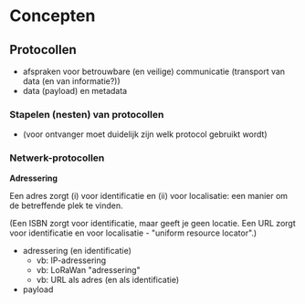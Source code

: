 # Concepten

## Protocollen

* afspraken voor betrouwbare (en veilige) communicatie (transport van data (en van informatie?))
* data (payload) en metadata

### Stapelen (nesten) van protocollen

* (voor ontvanger moet duidelijk zijn welk protocol gebruikt wordt)

### Netwerk-protocollen

**Adressering**

Een adres zorgt (i) voor identificatie en (ii) voor localisatie: een manier om de betreffende plek te vinden.

(Een ISBN zorgt voor identificatie, maar geeft je geen locatie. Een URL zorgt voor identificatie en voor localisatie - "uniform resource locator".)

* adressering (en identificatie)
    * vb: IP-adressering
    * vb: LoRaWan "adressering"
    * vb: URL als adres (en als identificatie)
* payload
    

    

